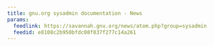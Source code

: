 ```yaml
---
title: gnu.org sysadmin documentation - News
params:
  feedlink: https://savannah.gnu.org/news/atom.php?group=sysadmin
  feedid: e8108c2b950bfdc08f837f277c14a261
---
```

